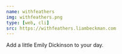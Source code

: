 ```yaml
---
name: withfeathers
img: withfeathers.png
type: [web, cli]
src: https://withfeathers.liambeckman.com
---
```


Add a little Emily Dickinson to your day.

